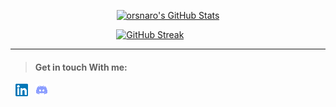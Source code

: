 <p align="center">
<a href="https://awesome-github-stats.azurewebsites.net/index.html??cardType=github&theme=ocean-dark">    <img  alt="orsnaro's GitHub Stats" src="https://awesome-github-stats.azurewebsites.net/user-stats/orsnaro?cardType=github&theme=ocean-dark" />  
</a> </p>


&emsp; &emsp; &emsp; &emsp; &emsp; &emsp; &emsp; &emsp; &emsp; &nbsp;  [![GitHub Streak](https://streak-stats.demolab.com/?user=orsnaro&theme=buefy-dark)](https://git.io/streak-stats)

  
---

> #### Get in touch With me: 

&nbsp; [![Linkedin](https://github.com/orsnaro/orsnaro/blob/main/linkedin20.png)](https://www.linkedin.com/in/omar-rashad-72815b217/) &nbsp; [![Discord](https://github.com/orsnaro/orsnaro/blob/main/discord20.png)](https://discord.com/invite/TzuY4j6qpF)




